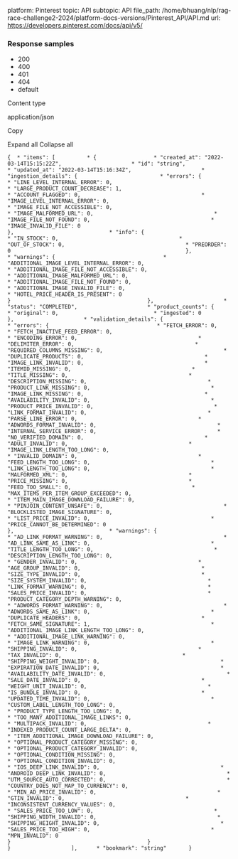 platform: Pinterest
topic: API
subtopic: API
file_path: /home/bhuang/nlp/rag-race-challenge2-2024/platform-docs-versions/Pinterest_API/API.md
url: https://developers.pinterest.com/docs/api/v5/


### Response samples

* 200
* 400
* 401
* 404
* default

Content type

application/json

Copy

Expand all Collapse all

`{  * "items": [          * {                  * "created_at": "2022-03-14T15:15:22Z",                      * "id": "string",                      * "updated_at": "2022-03-14T15:16:34Z",                      * "ingestion_details": {                          * "errors": {                                  * "LINE_LEVEL_INTERNAL_ERROR": 0,                                      * "LARGE_PRODUCT_COUNT_DECREASE": 1,                                      * "ACCOUNT_FLAGGED": 0,                                      * "IMAGE_LEVEL_INTERNAL_ERROR": 0,                                      * "IMAGE_FILE_NOT_ACCESSIBLE": 0,                                      * "IMAGE_MALFORMED_URL": 0,                                      * "IMAGE_FILE_NOT_FOUND": 0,                                      * "IMAGE_INVALID_FILE": 0                                                       },                              * "info": {                                  * "IN_STOCK": 0,                                      * "OUT_OF_STOCK": 0,                                      * "PREORDER": 0                                                       },                              * "warnings": {                                  * "ADDITIONAL_IMAGE_LEVEL_INTERNAL_ERROR": 0,                                      * "ADDITIONAL_IMAGE_FILE_NOT_ACCESSIBLE": 0,                                      * "ADDITIONAL_IMAGE_MALFORMED_URL": 0,                                      * "ADDITIONAL_IMAGE_FILE_NOT_FOUND": 0,                                      * "ADDITIONAL_IMAGE_INVALID_FILE": 0,                                      * "HOTEL_PRICE_HEADER_IS_PRESENT": 0                                                       }                                           },                      * "status": "COMPLETED",                      * "product_counts": {                          * "original": 0,                              * "ingested": 0                                           },                      * "validation_details": {                          * "errors": {                                  * "FETCH_ERROR": 0,                                      * "FETCH_INACTIVE_FEED_ERROR": 0,                                      * "ENCODING_ERROR": 0,                                      * "DELIMITER_ERROR": 0,                                      * "REQUIRED_COLUMNS_MISSING": 0,                                      * "DUPLICATE_PRODUCTS": 0,                                      * "IMAGE_LINK_INVALID": 0,                                      * "ITEMID_MISSING": 0,                                      * "TITLE_MISSING": 0,                                      * "DESCRIPTION_MISSING": 0,                                      * "PRODUCT_LINK_MISSING": 0,                                      * "IMAGE_LINK_MISSING": 0,                                      * "AVAILABILITY_INVALID": 0,                                      * "PRODUCT_PRICE_INVALID": 0,                                      * "LINK_FORMAT_INVALID": 0,                                      * "PARSE_LINE_ERROR": 0,                                      * "ADWORDS_FORMAT_INVALID": 0,                                      * "INTERNAL_SERVICE_ERROR": 0,                                      * "NO_VERIFIED_DOMAIN": 0,                                      * "ADULT_INVALID": 0,                                      * "IMAGE_LINK_LENGTH_TOO_LONG": 0,                                      * "INVALID_DOMAIN": 0,                                      * "FEED_LENGTH_TOO_LONG": 0,                                      * "LINK_LENGTH_TOO_LONG": 0,                                      * "MALFORMED_XML": 0,                                      * "PRICE_MISSING": 0,                                      * "FEED_TOO_SMALL": 0,                                      * "MAX_ITEMS_PER_ITEM_GROUP_EXCEEDED": 0,                                      * "ITEM_MAIN_IMAGE_DOWNLOAD_FAILURE": 0,                                      * "PINJOIN_CONTENT_UNSAFE": 0,                                      * "BLOCKLISTED_IMAGE_SIGNATURE": 0,                                      * "LIST_PRICE_INVALID": 0,                                      * "PRICE_CANNOT_BE_DETERMINED": 0                                                       },                              * "warnings": {                                  * "AD_LINK_FORMAT_WARNING": 0,                                      * "AD_LINK_SAME_AS_LINK": 0,                                      * "TITLE_LENGTH_TOO_LONG": 0,                                      * "DESCRIPTION_LENGTH_TOO_LONG": 0,                                      * "GENDER_INVALID": 0,                                      * "AGE_GROUP_INVALID": 0,                                      * "SIZE_TYPE_INVALID": 0,                                      * "SIZE_SYSTEM_INVALID": 0,                                      * "LINK_FORMAT_WARNING": 0,                                      * "SALES_PRICE_INVALID": 0,                                      * "PRODUCT_CATEGORY_DEPTH_WARNING": 0,                                      * "ADWORDS_FORMAT_WARNING": 0,                                      * "ADWORDS_SAME_AS_LINK": 0,                                      * "DUPLICATE_HEADERS": 0,                                      * "FETCH_SAME_SIGNATURE": 1,                                      * "ADDITIONAL_IMAGE_LINK_LENGTH_TOO_LONG": 0,                                      * "ADDITIONAL_IMAGE_LINK_WARNING": 0,                                      * "IMAGE_LINK_WARNING": 0,                                      * "SHIPPING_INVALID": 0,                                      * "TAX_INVALID": 0,                                      * "SHIPPING_WEIGHT_INVALID": 0,                                      * "EXPIRATION_DATE_INVALID": 0,                                      * "AVAILABILITY_DATE_INVALID": 0,                                      * "SALE_DATE_INVALID": 0,                                      * "WEIGHT_UNIT_INVALID": 0,                                      * "IS_BUNDLE_INVALID": 0,                                      * "UPDATED_TIME_INVALID": 0,                                      * "CUSTOM_LABEL_LENGTH_TOO_LONG": 0,                                      * "PRODUCT_TYPE_LENGTH_TOO_LONG": 0,                                      * "TOO_MANY_ADDITIONAL_IMAGE_LINKS": 0,                                      * "MULTIPACK_INVALID": 0,                                      * "INDEXED_PRODUCT_COUNT_LARGE_DELTA": 0,                                      * "ITEM_ADDITIONAL_IMAGE_DOWNLOAD_FAILURE": 0,                                      * "OPTIONAL_PRODUCT_CATEGORY_MISSING": 0,                                      * "OPTIONAL_PRODUCT_CATEGORY_INVALID": 0,                                      * "OPTIONAL_CONDITION_MISSING": 0,                                      * "OPTIONAL_CONDITION_INVALID": 0,                                      * "IOS_DEEP_LINK_INVALID": 0,                                      * "ANDROID_DEEP_LINK_INVALID": 0,                                      * "UTM_SOURCE_AUTO_CORRECTED": 0,                                      * "COUNTRY_DOES_NOT_MAP_TO_CURRENCY": 0,                                      * "MIN_AD_PRICE_INVALID": 0,                                      * "GTIN_INVALID": 0,                                      * "INCONSISTENT_CURRENCY_VALUES": 0,                                      * "SALES_PRICE_TOO_LOW": 0,                                      * "SHIPPING_WIDTH_INVALID": 0,                                      * "SHIPPING_HEIGHT_INVALID": 0,                                      * "SALES_PRICE_TOO_HIGH": 0,                                      * "MPN_INVALID": 0                                                       }                                           }                               }                   ],      * "bookmark": "string"       }`